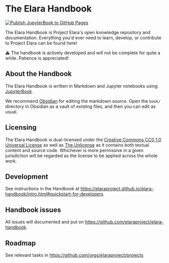 # The Elara Handbook

[![Publish JupyterBook to GitHub Pages](https://github.com/elaraproject/elara-handbook/actions/workflows/main.yml/badge.svg)](https://github.com/elaraproject/elara-handbook/actions/workflows/main.yml)

The Elara Handbook is Project Elara's open knowledge repository and documentation. Everything you'd ever need to learn, develop, or contribute to Project Elara can be found here!

:warning: The handbook is actively developed and will not be complete for quite a while. Patience is appreciated!

## About the Handbook

The Elara Handbook is written in Markdown and Jupyter notebooks using [JupyterBook](https://jupyterbook.org/en/stable/).

We recommend [Obsidian](https://obsidian.md) for editing the markdown source. Open the `book/` directory in Obsidian as a vault of existing files, and then you can edit as usual.

## Licensing

The Elara Handbook is dual-licensed under the [Creative Commons CC0 1.0 Universal License](https://creativecommons.org/publicdomain/zero/1.0/legalcode.en) as well as [The Unlicense](https://unlicense.org/) as it contains both textual content and source code. Whichever is more permissive in a given jurisdiction will be regarded as the license to be applied across the whole work.

## Development

See instructions in the Handbook at https://elaraproject.github.io/elara-handbook/intro.html#quickstart-for-developers

## Handbook issues

All issues will documented and put on https://github.com/elaraproject/elara-handbook.

## Roadmap

See relevant tasks in https://github.com/orgs/elaraproject/projects
